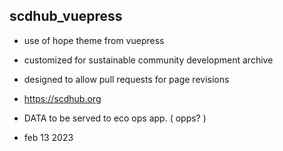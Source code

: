 ## scdhub_vuepress

- use of hope theme from vuepress

- customized for sustainable community development archive

- designed to allow pull requests for page revisions

- https://scdhub.org


- DATA to be served to eco ops app.   ( opps? )

- feb 13 2023
